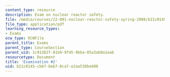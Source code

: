 ```yaml
---
content_type: resource
description: Exam on nuclear reactor safety.
file: /media/courses/22-091-nuclear-reactor-safety-spring-2008/b21c0145cb676eb70ca7e2aa538be488_MIT22_091S08_exam02.pdf
file_type: application/pdf
learning_resource_types:
- Exams
ocw_type: OCWFile
parent_title: Exams
parent_type: CourseSection
parent_uid: 1c91382f-81b9-9f45-9bba-05a3ab0a1eab
resourcetype: Document
title: 'Examination #2'
uid: b21c0145-cb67-6eb7-0ca7-e2aa538be488
---
```

